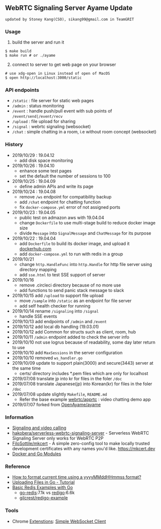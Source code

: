 ## WebRTC Signaling Server Ayame Update
    updated by Stoney Kang(CSO), sikang99@gmail.com in TeamGRIT

### Usage
1. build the server and run it
```
$ make build
$ make run # or ./ayame
```
2. connect to server to get web page on your browser
```
# use xdg-open in Linux instead of open of MacOS
$ open http://localhost:3000/static 
```

### API endpoints
- `/static` : file server for static web pages
- `/admin` : status monitoring
- `/event` : handle push/pull event with sub points of `/event/send|/event/recv`
- `/upload` : file upload for sharing
- `/signal` : webrtc signaling (websocket)
- `/chat` : simple chatting in a room, i.e without room concept (websocket)


### History
- 2019/10/29 : 19.04.12
    - add disk space monitoring
- 2019/10/26 : 19.04.10
    - enhance some test pages
    - set the default the number of sessions to 100
- 2019/10/25 : 19.04.09
    - define admin APIs and write its page
- 2019/10/24 : 19.04.08
    - remove `/ws` endpoint for compatibility backup
    - add `/chat` endpoint for chatting function
    - fix `docker-compose.yml` error of not assigned ports
- 2019/10/23 : 19.04.05
    - public test on admazon aws with 19.04.04
    - change `Dockerfile` to use multi-stage build to reduce docker image size
    - divide `Message` into `SignalMessage` and `ChatMessage` for its purpose 
- 2019/10/22 : 19.04.04
    - add `Dockerfile` to build its docker image, and upload it [dockerhub.com](https://cloud.docker.com/u/agilertc/repository/docker/agilertc/ayame)
    - add `docker-compose.yml` to run with redis in a group
- 2019/10/21
    - change `http.HandleFunc` into `http.Handle` for http file server using directory mapping
    - add `sse.html` to test SSE support of server
- 2019/10/16
    - remove .circleci directory because of no more use
    - add functions to send panic stack message to slack
- 2019/10/15 add `/upload` to support file upload
    - move `/sample` into `/static` as an endpoint for file server
    - add self health checker for running
- 2019/10/14 rename `/signaling` into `/signal`
    - handle SSE events
- 2019/10/13 add endpoints of `/admin` and `/event`
- 2019/10/12 add local db handling (19.03.01)
- 2019/10/12 add Common for structs such as client, room, hub
- 2019/10/11 `/admin` endpoint added to check the server info
- 2019/10/10 not use logrus because of readability, some day later return to use
- 2019/10/10 add `MaxSessions` in the server configuration
- 2019/10/10 removed `ws_handler.go`
- 2019/10/09 update to support plain(3000) and secure(3443) server at the same time
    - certs/ directory includes *.pem files which are only for localhost
- 2019/07/08 translate jp into kr for files in the foler `/doc`
- 2019/07/08 translate Japanese(jp) into Korean(kr) for files in the foler `/doc`
- 2019/07/08 update slightly `Makefile`, `README.md`
    - Refer the base example [webrtc/apprtc](https://github.com/webrtc/apprtc) : video chatting demo app
- 2019/07/07 forked from [OpenAyame/ayame](https://github.com/OpenAyame/ayame)


### Information
- [Signaling and video calling](https://developer.mozilla.org/en-US/docs/Web/API/WebRTC_API/Signaling_and_video_calling)
- [hakobera/serverless-webrtc-signaling-server](https://github.com/hakobera/serverless-webrtc-signaling-server) - Serverless WebRTC Signaling Server only works for WebRTC P2P
- [FiloSottile/mkcert](https://github.com/FiloSottile/mkcert) - A simple zero-config tool to make locally trusted development certificates with any names you'd like. https://mkcert.dev
- [Docker and Go Modules](https://dev.to/plutov/docker-and-go-modules-3kkn)


### Reference
- [How to format current time using a yyyyMMddHHmmss format?](https://stackoverflow.com/questions/20234104/how-to-format-current-time-using-a-yyyymmddhhmmss-format)
- [Uploading Files in Go - Tutorial](https://tutorialedge.net/golang/go-file-upload-tutorial/)
- [Basic Redis Examples with Go](https://medium.com/@gilcrest_65433/basic-redis-examples-with-go-a3348a12878e)
    - [go-redis](https://github.com/go-redis/redis):7.1k vs [redigo](https://github.com/gomodule/redigo):6.6k
    - [gilcrest/redigo-example](https://github.com/gilcrest/redigo-example)


### Tools
- Chrome [Extenstions](https://chrome.google.com/webstore/category/extensions): [Simple WebSocket Client](https://chrome.google.com/webstore/detail/simple-websocket-client/pfdhoblngboilpfeibdedpjgfnlcodoo)
